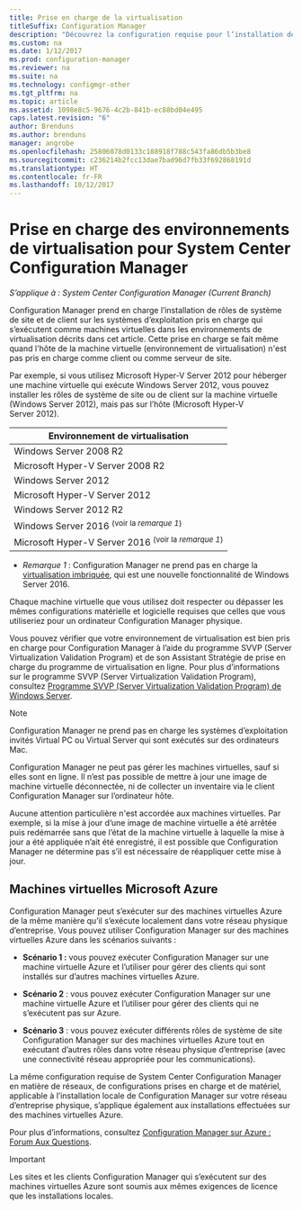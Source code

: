 ```yaml
---
title: Prise en charge de la virtualisation
titleSuffix: Configuration Manager
description: "Découvrez la configuration requise pour l’installation des rôles système de site et du client System Center Configuration Manager dans un environnement de virtualisation."
ms.custom: na
ms.date: 1/12/2017
ms.prod: configuration-manager
ms.reviewer: na
ms.suite: na
ms.technology: configmgr-other
ms.tgt_pltfrm: na
ms.topic: article
ms.assetid: 1098e8c5-9676-4c2b-841b-ec88bd04e495
caps.latest.revision: "6"
author: Brenduns
ms.author: brenduns
manager: angrobe
ms.openlocfilehash: 25806078d0133c188918f788c543fa86db5b3be8
ms.sourcegitcommit: c236214b2fcc13dae7bad96d7fb33f692868191d
ms.translationtype: HT
ms.contentlocale: fr-FR
ms.lasthandoff: 10/12/2017
---
```

# <a name="support-for-virtualization-environments-for-system-center-configuration-manager"></a>Prise en charge des environnements de virtualisation pour System Center Configuration Manager

*S’applique à : System Center Configuration Manager (Current Branch)*

Configuration Manager prend en charge l’installation de rôles de système de site et de client sur les systèmes d’exploitation pris en charge qui s’exécutent comme machines virtuelles dans les environnements de virtualisation décrits dans cet article. Cette prise en charge se fait même quand l'hôte de la machine virtuelle (environnement de virtualisation) n'est pas pris en charge comme client ou comme serveur de site.  

 Par exemple, si vous utilisez Microsoft Hyper-V Server 2012 pour héberger une machine virtuelle qui exécute Windows Server 2012, vous pouvez installer les rôles de système de site ou de client sur la machine virtuelle (Windows Server 2012), mais pas sur l’hôte (Microsoft Hyper-V Server 2012).  

|Environnement de virtualisation|  
|--------------------------------|  
|Windows Server 2008 R2|  
|Microsoft Hyper-V Server 2008 R2|  
|Windows Server 2012|  
|Microsoft Hyper-V Server 2012|  
|Windows Server 2012 R2|
|Windows Server 2016 <sup>(voir la *remarque 1*)</sup>|
|Microsoft Hyper-V Server 2016 <sup>(voir la *remarque 1*)|
-  *Remarque 1* : Configuration Manager ne prend pas en charge la [virtualisation imbriquée](https://technet.microsoft.com/windows-server-docs/compute/hyper-v/what-s-new-in-hyper-v-on-windows#a-namebkmknestedanested-virtualization-new), qui est une nouvelle fonctionnalité de Windows Server 2016.


 Chaque machine virtuelle que vous utilisez doit respecter ou dépasser les mêmes configurations matérielle et logicielle requises que celles que vous utiliseriez pour un ordinateur Configuration Manager physique.  

 Vous pouvez vérifier que votre environnement de virtualisation est bien pris en charge pour Configuration Manager à l’aide du programme SVVP (Server Virtualization Validation Program) et de son Assistant Stratégie de prise en charge du programme de virtualisation en ligne. Pour plus d’informations sur le programme SVVP (Server Virtualization Validation Program), consultez [Programme SVVP (Server Virtualization Validation Program) de Windows Server](https://www.windowsservercatalog.com/svvp.aspx).  

> [!NOTE]  
>  Configuration Manager ne prend pas en charge les systèmes d’exploitation invités Virtual PC ou Virtual Server qui sont exécutés sur des ordinateurs Mac.  

Configuration Manager ne peut pas gérer les machines virtuelles, sauf si elles sont en ligne. Il n’est pas possible de mettre à jour une image de machine virtuelle déconnectée, ni de collecter un inventaire via le client Configuration Manager sur l’ordinateur hôte.  

Aucune attention particulière n'est accordée aux machines virtuelles. Par exemple, si la mise à jour d’une image de machine virtuelle a été arrêtée puis redémarrée sans que l’état de la machine virtuelle à laquelle la mise à jour a été appliquée n’ait été enregistré, il est possible que Configuration Manager ne détermine pas s’il est nécessaire de réappliquer cette mise à jour.  

##  <a name="bkmk_Azure"></a> Machines virtuelles Microsoft Azure  
 Configuration Manager peut s’exécuter sur des machines virtuelles Azure de la même manière qu’il s’exécute localement dans votre réseau physique d’entreprise. Vous pouvez utiliser Configuration Manager sur des machines virtuelles Azure dans les scénarios suivants :  

-   **Scénario 1 :** vous pouvez exécuter Configuration Manager sur une machine virtuelle Azure et l’utiliser pour gérer des clients qui sont installés sur d’autres machines virtuelles Azure.  

-   **Scénario 2** : vous pouvez exécuter Configuration Manager sur une machine virtuelle Azure et l’utiliser pour gérer des clients qui ne s’exécutent pas sur Azure.  

-   **Scénario 3** : vous pouvez exécuter différents rôles de système de site Configuration Manager sur des machines virtuelles Azure tout en exécutant d’autres rôles dans votre réseau physique d’entreprise (avec une connectivité réseau appropriée pour les communications).  

La même configuration requise de System Center Configuration Manager en matière de réseaux, de configurations prises en charge et de matériel, applicable à l’installation locale de Configuration Manager sur votre réseau d’entreprise physique, s’applique également aux installations effectuées sur des machines virtuelles Azure.  

Pour plus d’informations, consultez [Configuration Manager sur Azure : Forum Aux Questions](/sccm/core/understand/configuration-manager-on-azure).

> [!IMPORTANT]  
>  Les sites et les clients Configuration Manager qui s’exécutent sur des machines virtuelles Azure sont soumis aux mêmes exigences de licence que les installations locales.  

